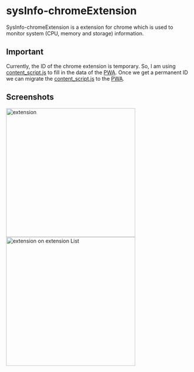 # sysInfo-chromeExtension

SysInfo-chromeExtension is a extension for chrome which is used to monitor system (CPU, memory and storage) information.

## Important

Currently, the ID of the chrome extension is temporary. So, I am using [content_script.js](https://github.com/iamanishroy/sysInfo-chromeExtension/blob/main/content-script.js) to fill in the data of the [PWA](https://github.com/iamanishroy/sysInfo). Once we get a permanent ID we can migrate the [content_script.js](https://github.com/iamanishroy/sysInfo-chromeExtension/blob/main/content-script.js) to the [PWA](https://github.com/iamanishroy/sysInfo).

## Screenshots

<img alt="extension" src="https://github.com/iamanishroy/sysInfo-chromeExtension/blob/main/screenshots/extension.JPG" width=350px />
<img alt="extension on extension List" src="https://github.com/iamanishroy/sysInfo-chromeExtension/blob/main/screenshots/extListing.JPG" width=350px />
